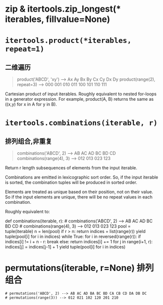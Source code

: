 # zip & itertools.zip_longest(* iterables, fillvalue=None)

# `itertools.product(*iterables, repeat=1)`
## 二维遍历
> product('ABCD', 'xy') --> Ax Ay Bx By Cx Cy Dx Dy
> product(range(2), repeat=3) --> 000 001 010 011 100 101 110 111

Cartesian product of input iterables.
Roughly equivalent to nested for-loops in a generator expression. For example, product(A, B) returns the same as ((x,y) for x in A for y in B).





# `itertools.combinations(iterable, r)`
## 排列组合,非重复
> combinations('ABCD', 2) --> AB AC AD BC BD CD
> combinations(range(4), 3) --> 012 013 023 123


Return r length subsequences of elements from the input iterable.

Combinations are emitted in lexicographic sort order. So, if the input iterable is sorted, the combination tuples will be produced in sorted order.

Elements are treated as unique based on their position, not on their value. So if the input elements are unique, there will be no repeat values in each combination.

Roughly equivalent to:

def combinations(iterable, r):
    # combinations('ABCD', 2) --> AB AC AD BC BD CD
    # combinations(range(4), 3) --> 012 013 023 123
    pool = tuple(iterable)
    n = len(pool)
    if r > n:
        return
    indices = list(range(r))
    yield tuple(pool[i] for i in indices)
    while True:
        for i in reversed(range(r)):
            if indices[i] != i + n - r:
                break
        else:
            return
        indices[i] += 1
        for j in range(i+1, r):
            indices[j] = indices[j-1] + 1
        yield tuple(pool[i] for i in indices)


# permutations(iterable, r=None) 排列组合
    # permutations('ABCD', 2) --> AB AC AD BA BC BD CA CB CD DA DB DC
    # permutations(range(3)) --> 012 021 102 120 201 210